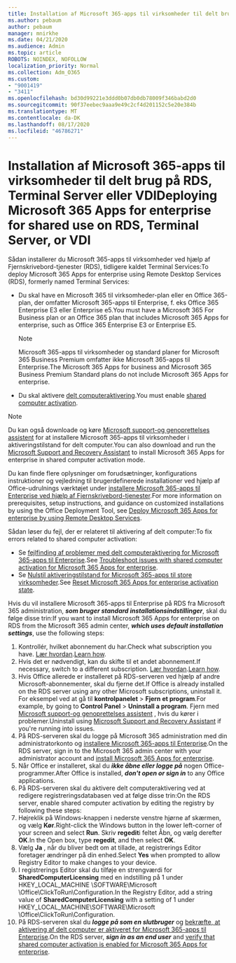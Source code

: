 ```yaml
---
title: Installation af Microsoft 365-apps til virksomheder til delt brug på RDS, Terminal Server eller VDI
ms.author: pebaum
author: pebaum
manager: mnirkhe
ms.date: 04/21/2020
ms.audience: Admin
ms.topic: article
ROBOTS: NOINDEX, NOFOLLOW
localization_priority: Normal
ms.collection: Adm_O365
ms.custom:
- "9001419"
- "3411"
ms.openlocfilehash: bd30d99221e3ddd0b07db0db78009f346babd2d0
ms.sourcegitcommit: 90f37eebec9aaa9e49c2cf4d201152c5e20e384b
ms.translationtype: MT
ms.contentlocale: da-DK
ms.lasthandoff: 08/17/2020
ms.locfileid: "46786271"
---
```

# <a name="deploying-microsoft-365-apps-for-enterprise-for-shared-use-on-rds-terminal-server-or-vdi"></a><span data-ttu-id="c135d-102">Installation af Microsoft 365-apps til virksomheder til delt brug på RDS, Terminal Server eller VDI</span><span class="sxs-lookup"><span data-stu-id="c135d-102">Deploying Microsoft 365 Apps for enterprise for shared use on RDS, Terminal Server, or VDI</span></span>

<span data-ttu-id="c135d-103">Sådan installerer du Microsoft 365-apps til virksomheder ved hjælp af Fjernskrivebord-tjenester (RDS), tidligere kaldet Terminal Services:</span><span class="sxs-lookup"><span data-stu-id="c135d-103">To deploy Microsoft 365 Apps for enterprise using Remote Desktop Services (RDS), formerly named Terminal Services:</span></span>
- <span data-ttu-id="c135d-104">Du skal have en Microsoft 365 til virksomheder-plan eller en Office 365-plan, der omfatter Microsoft 365-apps til Enterprise, f. eks Office 365 Enterprise E3 eller Enterprise e5.</span><span class="sxs-lookup"><span data-stu-id="c135d-104">You must have a Microsoft 365 For Business plan or an Office 365 plan that includes Microsoft 365 Apps for enterprise, such as Office 365 Enterprise E3 or Enterprise E5.</span></span>
   > [!NOTE] 
   > <span data-ttu-id="c135d-105">Microsoft 365-apps til virksomheder og standard planer for Microsoft 365 Business Premium omfatter ikke Microsoft 365-apps til Enterprise.</span><span class="sxs-lookup"><span data-stu-id="c135d-105">The Microsoft 365 Apps for business and Microsoft 365 Business Premium Standard plans do not include Microsoft 365 Apps for enterprise.</span></span>
- <span data-ttu-id="c135d-106">Du skal aktivere [delt computeraktivering](https://docs.microsoft.com/DeployOffice/overview-shared-computer-activation).</span><span class="sxs-lookup"><span data-stu-id="c135d-106">You must enable [shared computer activation](https://docs.microsoft.com/DeployOffice/overview-shared-computer-activation).</span></span>

> [!NOTE]
> <span data-ttu-id="c135d-107">Du kan også downloade og køre [Microsoft support-og genoprettelses assistent](https://aka.ms/SaRA_OfficeSCA_M365Portal) for at installere Microsoft 365-apps til virksomheder i aktiveringstilstand for delt computer.</span><span class="sxs-lookup"><span data-stu-id="c135d-107">You can also download and run the [Microsoft Support and Recovery Assistant](https://aka.ms/SaRA_OfficeSCA_M365Portal) to install Microsoft 365 Apps for enterprise in shared computer activation mode.</span></span>

<span data-ttu-id="c135d-108">Du kan finde flere oplysninger om forudsætninger, konfigurations instruktioner og vejledning til brugerdefinerede installationer ved hjælp af Office-udrulnings værktøjet under [installere Microsoft 365-apps til Enterprise ved hjælp af Fjernskrivebord-tjenester](https://docs.microsoft.com/DeployOffice/deploy-microsoft-365-apps-remote-desktop-services).</span><span class="sxs-lookup"><span data-stu-id="c135d-108">For more information on prerequisites, setup instructions, and guidance on customized installations by using the Office Deployment Tool, see [Deploy Microsoft 365 Apps for enterprise by using Remote Desktop Services](https://docs.microsoft.com/DeployOffice/deploy-microsoft-365-apps-remote-desktop-services).</span></span>

<span data-ttu-id="c135d-109">Sådan løser du fejl, der er relateret til aktivering af delt computer:</span><span class="sxs-lookup"><span data-stu-id="c135d-109">To fix errors related to shared computer activation:</span></span>
- <span data-ttu-id="c135d-110">Se [fejlfinding af problemer med delt computeraktivering for Microsoft 365-apps til Enterprise](https://docs.microsoft.com/DeployOffice/troubleshoot-shared-computer-activation).</span><span class="sxs-lookup"><span data-stu-id="c135d-110">See [Troubleshoot issues with shared computer activation for Microsoft 365 Apps for enterprise](https://docs.microsoft.com/DeployOffice/troubleshoot-shared-computer-activation).</span></span>
- <span data-ttu-id="c135d-111">Se [Nulstil aktiveringstilstand for Microsoft 365-apps til store virksomheder](https://go.microsoft.com/fwlink/?linkid=2109218).</span><span class="sxs-lookup"><span data-stu-id="c135d-111">See [Reset Microsoft 365 Apps for enterprise activation state](https://go.microsoft.com/fwlink/?linkid=2109218).</span></span>

<span data-ttu-id="c135d-112">Hvis du vil installere Microsoft 365-apps til Enterprise på RDS fra Microsoft 365 administration, ***som bruger standard installationsindstillinger***, skal du følge disse trin:</span><span class="sxs-lookup"><span data-stu-id="c135d-112">If you want to install Microsoft 365 Apps for enterprise on RDS from the Microsoft 365 admin center, ***which uses default installation settings***, use the following steps:</span></span>

1.    <span data-ttu-id="c135d-113">Kontrollér, hvilket abonnement du har.</span><span class="sxs-lookup"><span data-stu-id="c135d-113">Check what subscription you have.</span></span> <span data-ttu-id="c135d-114">[Lær hvordan](https://docs.microsoft.com/microsoft-365/admin/admin-overview/what-subscription-do-i-have).</span><span class="sxs-lookup"><span data-stu-id="c135d-114">[Learn how](https://docs.microsoft.com/microsoft-365/admin/admin-overview/what-subscription-do-i-have).</span></span>
2.    <span data-ttu-id="c135d-115">Hvis det er nødvendigt, kan du skifte til et andet abonnement.</span><span class="sxs-lookup"><span data-stu-id="c135d-115">If necessary, switch to a different subscription.</span></span> <span data-ttu-id="c135d-116">[Lær hvordan](https://docs.microsoft.com/microsoft-365/commerce/subscriptions/switch-to-a-different-plan).</span><span class="sxs-lookup"><span data-stu-id="c135d-116">[Learn how](https://docs.microsoft.com/microsoft-365/commerce/subscriptions/switch-to-a-different-plan).</span></span>
3.    <span data-ttu-id="c135d-117">Hvis Office allerede er installeret på RDS-serveren ved hjælp af andre Microsoft-abonnementer, skal du fjerne det.</span><span class="sxs-lookup"><span data-stu-id="c135d-117">If Office is already installed on the RDS server using any other Microsoft subscriptions, uninstall it.</span></span> <span data-ttu-id="c135d-118">For eksempel ved at gå til **kontrolpanelet**  >  **Fjern et program**.</span><span class="sxs-lookup"><span data-stu-id="c135d-118">For example, by going to **Control Panel** > **Uninstall a program**.</span></span> <span data-ttu-id="c135d-119">Fjern med [Microsoft support-og genoprettelses assistent](https://aka.ms/SARA-OfficeUninstall-Alchemy) , hvis du kører i problemer.</span><span class="sxs-lookup"><span data-stu-id="c135d-119">Uninstall using [Microsoft Support and Recovery Assistant](https://aka.ms/SARA-OfficeUninstall-Alchemy) if you're running into issues.</span></span>
4.    <span data-ttu-id="c135d-120">På RDS-serveren skal du logge på Microsoft 365 administration med din administratorkonto og [installere Microsoft 365-apps til Enterprise](https://portal.office.com/OLS/MySoftware.aspx).</span><span class="sxs-lookup"><span data-stu-id="c135d-120">On the RDS server, sign in to the Microsoft 365 admin center with your administrator account and [install Microsoft 365 Apps for enterprise](https://portal.office.com/OLS/MySoftware.aspx).</span></span>
5.    <span data-ttu-id="c135d-121">Når Office er installeret, skal du ***ikke åbne eller logge på*** nogen Office-programmer.</span><span class="sxs-lookup"><span data-stu-id="c135d-121">After Office is installed, ***don't open or sign in*** to any Office applications.</span></span>
6.    <span data-ttu-id="c135d-122">På RDS-serveren skal du aktivere delt computeraktivering ved at redigere registreringsdatabasen ved at følge disse trin:</span><span class="sxs-lookup"><span data-stu-id="c135d-122">On the RDS server, enable shared computer activation by editing the registry by following these steps:</span></span>
   1. <span data-ttu-id="c135d-123">Højreklik på Windows-knappen i nederste venstre hjørne af skærmen, og vælg **Kør**.</span><span class="sxs-lookup"><span data-stu-id="c135d-123">Right-click the Windows button in the lower left-corner of your screen and select **Run**.</span></span> <span data-ttu-id="c135d-124">Skriv **regedit**i feltet Åbn, og vælg derefter **OK**.</span><span class="sxs-lookup"><span data-stu-id="c135d-124">In the Open box, type **regedit**, and then select **OK**.</span></span>
   2. <span data-ttu-id="c135d-125">Vælg **Ja** , når du bliver bedt om at tillade, at registrerings Editor foretager ændringer på din enhed.</span><span class="sxs-lookup"><span data-stu-id="c135d-125">Select **Yes** when prompted to allow Registry Editor to make changes to your device.</span></span>
   3. <span data-ttu-id="c135d-126">I registrerings Editor skal du tilføje en strengværdi for **SharedComputerLicensing** med en indstilling på 1 under HKEY_LOCAL_MACHINE \SOFTWARE\Microsoft \Office\ClickToRun\Configuration.</span><span class="sxs-lookup"><span data-stu-id="c135d-126">In the Registry Editor, add a string value of **SharedComputerLicensing** with a setting of 1 under HKEY_LOCAL_MACHINE\SOFTWARE\Microsoft \Office\ClickToRun\Configuration.</span></span>
   4. <span data-ttu-id="c135d-127">På RDS-serveren skal du ***logge på som en slutbruger*** og [bekræfte, at aktivering af delt computer er aktiveret for Microsoft 365-apps til Enterprise](https://docs.microsoft.com/DeployOffice/troubleshoot-shared-computer-activation#verify-that-activation-for-microsoft-365-apps-succeeded).</span><span class="sxs-lookup"><span data-stu-id="c135d-127">On the RDS server, ***sign in as an end user*** and [verify that shared computer activation is enabled for Microsoft 365 Apps for enterprise](https://docs.microsoft.com/DeployOffice/troubleshoot-shared-computer-activation#verify-that-activation-for-microsoft-365-apps-succeeded).</span></span>


